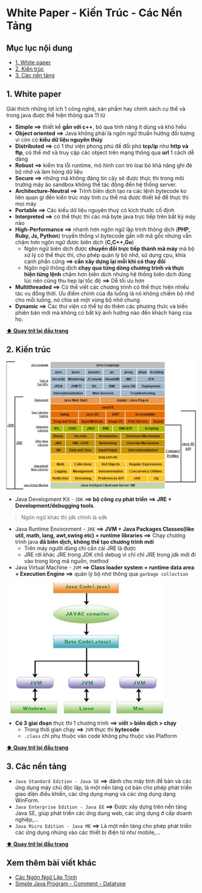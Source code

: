 # White Paper - Kiến Trúc - Các Nền Tảng

## Mục lục nội dung 

  - [1. White paper](#1-white-paper)
  - [2. Kiến trúc](#2-kiến-trúc)
  - [3. Các nền tảng](#3-các-nền-tảng)

## 1. White paper

Giải thích những lợi ích 1 công nghệ, sản phẩm hay chính sách cụ thể và trong java được thể hiện thông qua 11 từ 

- **Simple ==>** thiết kế **gần với c++**, bỏ qua tính năng ít dùng và khó hiểu 
- **Object oriented ==>** Java không phải là ngôn ngữ thuần hướng đối tượng vì còn có **kiểu dữ liệu nguyên thủy** 
- **Distributed ==>** có 1 thư viện phong phú để đối phó **tcp/ip** như **http và ftp**, có thể mở và truy cập các object trên mạng thông qua **url** 1 cách dễ dàng
- **Robust ==>** kiểm tra lỗi runtime, mô hình con trỏ loại bỏ khả năng ghi đè bộ nhớ và làm hỏng dữ liệu
- **Secure ==>** những mã không đáng tin cậy sẽ được thực thi trong môi trường máy ảo sandbox không thể tác động đến hệ thống server.   
- **Architecture-Neutral ==>** Trình biên dịch tạo ra các lệnh bytecode ko liên quan gì đến kiến trúc máy tính cụ thể mà được thiết kế để thực thi mọi máy
- **Portable ==>** Các kiểu dữ liệu nguyên thuỷ có kích thước cố định 
- **Interpreted ==>** có thể thực thi các mã byte java trực tiếp trên bất kỳ máy nào 
- **High-Performance ==>** nhanh hơn ngôn ngữ lập trình thông dịch (**PHP, Ruby, Js, Python**) truyền thống vì bytecode gần với mã gốc nhưng vẫn chậm hơn ngôn ngữ được biên dịch (**C,C++,Go**)
    - Ngôn ngữ biên dịch được **chuyển đổi trực tiếp thành mã máy** mà bộ xử lý có thể thực thi, cho phép quản lý bộ nhớ, sử dụng cpu, khía cạnh phần cứng **==> cần xây dựng lại mỗi khi có thay đổi**
    - Ngôn ngữ thông dịch **chạy qua từng dòng chương trình và thực hiện từng lệnh** chậm hơn biên dịch nhưng hệ thống biên dịch đúng lúc nên cũng thu hẹp lại tốc độ **==>** Dễ tối ưu hơn
- **Multithreaded ==>** Có thể viết các chương trình có thể thực hiện nhiều tác vụ đồng thời. Ưu điểm chính của đa luồng là nó không chiếm bộ nhớ cho mỗi luồng, nó chia sẻ một vùng bộ nhớ chung
- **Dynamic ==>** Các thư viện có thể tự do thêm các phương thức và biến phiên bản mới mà không có bất kỳ ảnh hưởng nào đến khách hàng của họ.   

**[⬆ Quay trở lại đầu trang](#mục-lục-nội-dung)**

## 2. Kiến trúc

![jdk](/assets/jdk.jpg)

- Java Development Kit - `JDK` **==> bộ công cụ phát triển ==> JRE + Development/debugging tools**.

> Ngôn ngữ khác thì jdk chính là sdk

- Java Runtime Environment - `JRE` **==> JVM + Java Packages Classes(like util, math, lang, awt,swing etc) + runtime libraries ==>** Chạy chương trình java **đã biên dịch, không thể tạo chương trình mới**
    - Trên máy người dùng chỉ cần cài JRE là được
    - JRE rời khác JRE trong JDK chổ debug vì chỉ chỉ JRE trong jdk mới đi vào trong lòng mã nguồn, method    
- Java Virtual Machine - `JVM` **==> Class loader system + runtime data area + Execution Engine ==>** quản lý bộ nhớ thông qua `garbage collection`

![architecture](/assets/architecture.jpg)

- **Có 3 giai đoạn** thực thi 1 chương trình **==> viết > biên dịch > chạy** 
    - Trong thời gian chạy **==>** `JVM` thực thi **bytecode**
    - `.class` chỉ phụ thuộc vào code không phụ thuộc vào Platform

**[⬆ Quay trở lại đầu trang](#mục-lục-nội-dung)**

## 3. Các nền tảng    

- `Java Standard Edition - Java SE` **==>** dành cho máy tính để bàn và các ứng dụng máy chủ độc lập, là một nền tảng cơ bản cho phép phát triển giao diện điều khiển, các ứng dụng mạng và các ứng dụng dạng WinForm.
- `Java Enterprise Edition - Java EE` **==>** Được xây dựng trên nền tảng Java SE, giúp phát triển các ứng dụng web, các ứng dụng ở cấp doanh nghiệp,…
- `Java Micro Edition - Java ME` **==>** Là một nền tảng cho phép phát triển các ứng dụng nhúng vào các thiết bị điện tử như mobile,…

**[⬆ Quay trở lại đầu trang](#mục-lục-nội-dung)**

## Xem thêm bài viết khác

- [Các Ngôn Ngữ Lập Trình](/Chap1/Day0.md)
- [Simple Java Program - Comment - Datatype](/Chap1/Day2.md)
